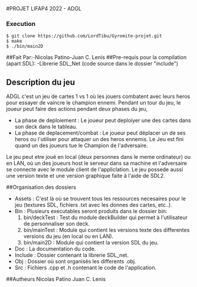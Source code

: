 #PROJET LIFAP4 2022 - ADGL

### Execution

```
$ git clone https://github.com/LordTibu/Gyromite-projet.git
$ make
$ ./bin/main2D
```

##Fait Par:-Nicolas Patino-Juan C. Lenis
##Pre-requis pour la compilation (apart SDL):
  -Librerie SDL_Net (code source dans le dossier "include")
   
## Description du jeu

ADGL c'est un jeu de cartes 1 vs 1 où les jouers combatent avec leurs heros pour essayer de vaincre le champion ennemi.
Pendant un tour du jeu, le joueur peut faire des actions pendant deux phases du jeu,
- La phase de deploiement : Le joueur peut deploiyer une des cartes dans son deck dans le tableau.
- La phase de deplacement/combat : Le joueur peut déplacer un de ses heros ou l'utiliser pour attaquer un des heros ennemis.
Le Jeu est fini quand un des joueurs tue le Champion de l'adversaire.

Le jeu peut etre joué en local (deux personnes dans le meme ordinateur) ou en LAN, où un des joueurs host le serveur dans sa machine et l'adversaire se connecte avec le module client de l'appliclation.
Le jeu possede aussi une version texte et une version graphique faite à l'aide de SDL2.

##Organisation des dossiers
- Assets : C'est là où se trouvent tous les ressources necesaires pour le jeu (textures SDL, fichiers .txt avec les donnes des cartes, etc..).
- Bin : Plusieurs executables seront produits dans le dossier bin:
	1. bin/deckTest : Test du module deckBuilder qui permet à l'utilisateur de personnaliser son deck.
	2. bin/mainTest : Module qui contient les versions texte des differentes versions du jeu (en local ou en LAN).
	3. bin/main2D : Module qui contient la version SDL du jeu.
- Doc : La documentation du code.
- Include : Dossier contenant la librerie SDL_net.
- Obj : Dossier où sont organisés les differents .obj.
- Src : Fichiers .cpp et .h contenant le code de l'application.

##Autheurs
Nicolas Patino
Juan C. Lenis


